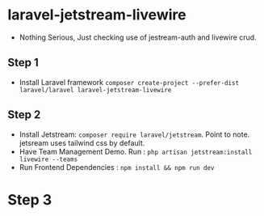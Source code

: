# laravel-jetstream-livewire

- Nothing Serious, Just checking use of jestream-auth and livewire crud.

## Step 1
- Install Laravel framework `composer create-project --prefer-dist laravel/laravel laravel-jetstream-livewire`

## Step 2
- Install Jetstream: `composer require laravel/jetstream`. Point to note. jetsream uses tailwind css by default.
- Have Team Management Demo. Run : `php artisan jetstream:install livewire --teams`
- Run Frontend Dependencies : `npm install && npm run dev`

# Step 3